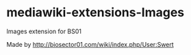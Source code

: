 # mediawiki-extensions-Images
Images extension for BS01

Made by http://biosector01.com/wiki/index.php/User:Swert
